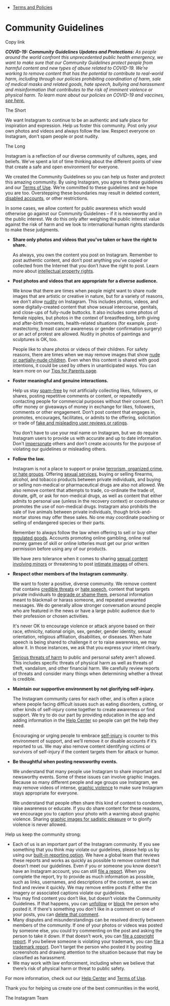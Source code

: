 *   [Terms and Policies](https://help.instagram.com/1417489251945243/?helpref=breadcrumb)

Community Guidelines
====================

Copy link

_**COVID-19: Community Guidelines Updates and Protections:** As people around the world confront this unprecedented public health emergency, we want to make sure that our Community Guidelines protect people from harmful content and new types of abuse related to COVID-19. We’re working to remove content that has the potential to contribute to real-world harm, including through our policies prohibiting coordination of harm, sale of medical masks and related goods, hate speech, bullying and harassment and misinformation that contributes to the risk of imminent violence or physical harm. To learn more about our policies on COVID-19 and vaccines, [see here.](https://help.instagram.com/697825587576762?helpref=faq_content)_

The Short

We want Instagram to continue to be an authentic and safe place for inspiration and expression. Help us foster this community. Post only your own photos and videos and always follow the law. Respect everyone on Instagram, don’t spam people or post nudity.

The Long

Instagram is a reflection of our diverse community of cultures, ages, and beliefs. We’ve spent a lot of time thinking about the different points of view that create a safe and open environment for everyone.

We created the Community Guidelines so you can help us foster and protect this amazing community. By using Instagram, you agree to these guidelines and our [Terms of Use](https://www.instagram.com/legal/terms). We’re committed to these guidelines and we hope you are too. Overstepping these boundaries may result in deleted content, [disabled accounts](https://help.instagram.com/366993040048856?helpref=faq_content), or other restrictions.

In some cases, we allow content for public awareness which would otherwise go against our Community Guidelines – if it is newsworthy and in the public interest. We do this only after weighing the public interest value against the risk of harm and we look to international human rights standards to make these judgments.

*   **Share only photos and videos that you’ve taken or have the right to share.**
    
    As always, you own the content you post on Instagram. Remember to post authentic content, and don’t post anything you’ve copied or collected from the Internet that you don’t have the right to post. Learn more about [intellectual property rights](https://help.instagram.com/126382350847838?helpref=faq_content).
    
*   **Post photos and videos that are appropriate for a diverse audience.**
    
    We know that there are times when people might want to share nude images that are artistic or creative in nature, but for a variety of reasons, we don’t allow [nudity](https://l.instagram.com/?u=https%3A%2F%2Fwww.facebook.com%2Fcommunitystandards%2Fadult_nudity_sexual_activity&e=AT1i61B3RK17kxxlBgnX-SsaD2qu2VU8iRxwsbt_Or6_PznI4J2guU2sv59MqXQczRtPgHrDiiqYK2x5-onNtA_40GhauCxesXMCEQLjSgn32R_1ob3YVLkUYjn-Pc-_Q7wr8naozfNuRjqvLkOZVmQ0SnzMc29HV3f2KQ) on Instagram. This includes photos, videos, and some digitally-created content that show sexual intercourse, genitals, and close-ups of fully-nude buttocks. It also includes some photos of female nipples, but photos in the context of breastfeeding, birth giving and after-birth moments, health-related situations (for example, post-mastectomy, breast cancer awareness or gender confirmation surgery) or an act of protest are allowed. Nudity in photos of paintings and sculptures is OK, too.
    
    People like to share photos or videos of their children. For safety reasons, there are times when we may remove images that show [nude or partially-nude children](https://l.instagram.com/?u=https%3A%2F%2Fwww.facebook.com%2Fcommunitystandards%2Fchild_nudity_sexual_exploitation&e=AT1i61B3RK17kxxlBgnX-SsaD2qu2VU8iRxwsbt_Or6_PznI4J2guU2sv59MqXQczRtPgHrDiiqYK2x5-onNtA_40GhauCxesXMCEQLjSgn32R_1ob3YVLkUYjn-Pc-_Q7wr8naozfNuRjqvLkOZVmQ0SnzMc29HV3f2KQ). Even when this content is shared with good intentions, it could be used by others in unanticipated ways. You can learn more on our [Tips for Parents page](https://help.instagram.com/154475974694511/?helpref=faq_content).
    
*   **Foster meaningful and genuine interactions.**
    
    Help us stay [spam-free](https://l.instagram.com/?u=https%3A%2F%2Fwww.facebook.com%2Fcommunitystandards%2Fspam&e=AT1i61B3RK17kxxlBgnX-SsaD2qu2VU8iRxwsbt_Or6_PznI4J2guU2sv59MqXQczRtPgHrDiiqYK2x5-onNtA_40GhauCxesXMCEQLjSgn32R_1ob3YVLkUYjn-Pc-_Q7wr8naozfNuRjqvLkOZVmQ0SnzMc29HV3f2KQ) by not artificially collecting likes, followers, or shares, posting repetitive comments or content, or repeatedly contacting people for commercial purposes without their consent. Don’t offer money or giveaways of money in exchange for likes, followers, comments or other engagement. Don’t post content that engages in, promotes, encourages, facilitates, or admits to the offering, solicitation or trade of [fake and misleading user reviews or ratings](https://l.instagram.com/?u=https%3A%2F%2Fwww.facebook.com%2Fcommunitystandards%2Ffraud_deception&e=AT1i61B3RK17kxxlBgnX-SsaD2qu2VU8iRxwsbt_Or6_PznI4J2guU2sv59MqXQczRtPgHrDiiqYK2x5-onNtA_40GhauCxesXMCEQLjSgn32R_1ob3YVLkUYjn-Pc-_Q7wr8naozfNuRjqvLkOZVmQ0SnzMc29HV3f2KQ).
    
    You don’t have to use your real name on Instagram, but we do require Instagram users to provide us with accurate and up to date information. Don't [impersonate](https://l.instagram.com/?u=https%3A%2F%2Fwww.facebook.com%2Fcommunitystandards%2Fmisrepresentation&e=AT1i61B3RK17kxxlBgnX-SsaD2qu2VU8iRxwsbt_Or6_PznI4J2guU2sv59MqXQczRtPgHrDiiqYK2x5-onNtA_40GhauCxesXMCEQLjSgn32R_1ob3YVLkUYjn-Pc-_Q7wr8naozfNuRjqvLkOZVmQ0SnzMc29HV3f2KQ) others and don't create accounts for the purpose of violating our guidelines or misleading others.
    
*   **Follow the law.**
    
    Instagram is not a place to support or praise [terrorism, organized crime, or hate groups](https://l.instagram.com/?u=https%3A%2F%2Fwww.facebook.com%2Fcommunitystandards%2Fdangerous_individuals_organizations&e=AT1i61B3RK17kxxlBgnX-SsaD2qu2VU8iRxwsbt_Or6_PznI4J2guU2sv59MqXQczRtPgHrDiiqYK2x5-onNtA_40GhauCxesXMCEQLjSgn32R_1ob3YVLkUYjn-Pc-_Q7wr8naozfNuRjqvLkOZVmQ0SnzMc29HV3f2KQ). Offering [sexual services](https://l.instagram.com/?u=https%3A%2F%2Fwww.facebook.com%2Fcommunitystandards%2Fsexual_solicitation&e=AT1i61B3RK17kxxlBgnX-SsaD2qu2VU8iRxwsbt_Or6_PznI4J2guU2sv59MqXQczRtPgHrDiiqYK2x5-onNtA_40GhauCxesXMCEQLjSgn32R_1ob3YVLkUYjn-Pc-_Q7wr8naozfNuRjqvLkOZVmQ0SnzMc29HV3f2KQ), buying or selling firearms, alcohol, and tobacco products between private individuals, and buying or selling non-medical or pharmaceutical drugs are also not allowed. We also remove content that attempts to trade, co-ordinate the trade of, donate, gift, or ask for non-medical drugs, as well as content that either admits to personal use (unless in the recovery context) or coordinates or promotes the use of non-medical drugs. Instagram also prohibits the sale of live animals between private individuals, though brick-and-mortar stores may offer these sales. No one may coordinate poaching or selling of endangered species or their parts.
    
    Remember to always follow the law when offering to sell or buy other [regulated goods](https://l.instagram.com/?u=https%3A%2F%2Fwww.facebook.com%2Fcommunitystandards%2Fregulated_goods&e=AT1i61B3RK17kxxlBgnX-SsaD2qu2VU8iRxwsbt_Or6_PznI4J2guU2sv59MqXQczRtPgHrDiiqYK2x5-onNtA_40GhauCxesXMCEQLjSgn32R_1ob3YVLkUYjn-Pc-_Q7wr8naozfNuRjqvLkOZVmQ0SnzMc29HV3f2KQ). Accounts promoting online gambling, online real money games of skill or online lotteries must get our prior written permission before using any of our products.
    
    We have zero tolerance when it comes to sharing [sexual content involving minors](https://l.instagram.com/?u=https%3A%2F%2Fwww.facebook.com%2Fcommunitystandards%2Fchild_nudity_sexual_exploitation&e=AT1i61B3RK17kxxlBgnX-SsaD2qu2VU8iRxwsbt_Or6_PznI4J2guU2sv59MqXQczRtPgHrDiiqYK2x5-onNtA_40GhauCxesXMCEQLjSgn32R_1ob3YVLkUYjn-Pc-_Q7wr8naozfNuRjqvLkOZVmQ0SnzMc29HV3f2KQ) or threatening to post [intimate images](https://l.instagram.com/?u=https%3A%2F%2Fwww.facebook.com%2Fcommunitystandards%2Fsexual_exploitation_adults&e=AT1i61B3RK17kxxlBgnX-SsaD2qu2VU8iRxwsbt_Or6_PznI4J2guU2sv59MqXQczRtPgHrDiiqYK2x5-onNtA_40GhauCxesXMCEQLjSgn32R_1ob3YVLkUYjn-Pc-_Q7wr8naozfNuRjqvLkOZVmQ0SnzMc29HV3f2KQ) of others.
    
*   **Respect other members of the Instagram community.**
    
    We want to foster a positive, diverse community. We remove content that contains [credible threats](https://l.instagram.com/?u=https%3A%2F%2Fwww.facebook.com%2Fcommunitystandards%2Fcredible_violence&e=AT1i61B3RK17kxxlBgnX-SsaD2qu2VU8iRxwsbt_Or6_PznI4J2guU2sv59MqXQczRtPgHrDiiqYK2x5-onNtA_40GhauCxesXMCEQLjSgn32R_1ob3YVLkUYjn-Pc-_Q7wr8naozfNuRjqvLkOZVmQ0SnzMc29HV3f2KQ) or [hate speech](https://l.instagram.com/?u=https%3A%2F%2Fwww.facebook.com%2Fcommunitystandards%2Fhate_speech&e=AT1i61B3RK17kxxlBgnX-SsaD2qu2VU8iRxwsbt_Or6_PznI4J2guU2sv59MqXQczRtPgHrDiiqYK2x5-onNtA_40GhauCxesXMCEQLjSgn32R_1ob3YVLkUYjn-Pc-_Q7wr8naozfNuRjqvLkOZVmQ0SnzMc29HV3f2KQ), content that targets private individuals to [degrade or shame them](https://l.instagram.com/?u=https%3A%2F%2Fwww.facebook.com%2Fcommunitystandards%2Fbullying&e=AT1i61B3RK17kxxlBgnX-SsaD2qu2VU8iRxwsbt_Or6_PznI4J2guU2sv59MqXQczRtPgHrDiiqYK2x5-onNtA_40GhauCxesXMCEQLjSgn32R_1ob3YVLkUYjn-Pc-_Q7wr8naozfNuRjqvLkOZVmQ0SnzMc29HV3f2KQ), personal information meant to blackmail or harass someone, and repeated unwanted messages. We do generally allow stronger conversation around people who are featured in the news or have a large public audience due to their profession or chosen activities.
    
    It's never OK to encourage violence or attack anyone based on their race, ethnicity, national origin, sex, gender, gender identity, sexual orientation, religious affiliation, disabilities, or diseases. When hate speech is being shared to challenge it or to raise awareness, we may allow it. In those instances, we ask that you express your intent clearly.
    
    [Serious threats of harm](https://l.instagram.com/?u=https%3A%2F%2Fwww.facebook.com%2Fcommunitystandards%2Fcredible_violence&e=AT1i61B3RK17kxxlBgnX-SsaD2qu2VU8iRxwsbt_Or6_PznI4J2guU2sv59MqXQczRtPgHrDiiqYK2x5-onNtA_40GhauCxesXMCEQLjSgn32R_1ob3YVLkUYjn-Pc-_Q7wr8naozfNuRjqvLkOZVmQ0SnzMc29HV3f2KQ) to public and personal safety aren't allowed. This includes specific threats of physical harm as well as threats of theft, vandalism, and other financial harm. We carefully review reports of threats and consider many things when determining whether a threat is credible.
    
*   **Maintain our supportive environment by not glorifying self-injury.**
    
    The Instagram community cares for each other, and is often a place where people facing difficult issues such as eating disorders, cutting, or other kinds of self-injury come together to create awareness or find support. We try to do our part by providing education in the app and adding information in the [Help Center](https://help.instagram.com/) so people can get the help they need.
    
    Encouraging or urging people to embrace [self-injury](https://l.instagram.com/?u=https%3A%2F%2Fwww.facebook.com%2Fcommunitystandards%2Fsuicide_self_injury_violence&e=AT1i61B3RK17kxxlBgnX-SsaD2qu2VU8iRxwsbt_Or6_PznI4J2guU2sv59MqXQczRtPgHrDiiqYK2x5-onNtA_40GhauCxesXMCEQLjSgn32R_1ob3YVLkUYjn-Pc-_Q7wr8naozfNuRjqvLkOZVmQ0SnzMc29HV3f2KQ) is counter to this environment of support, and we’ll remove it or disable accounts if it’s reported to us. We may also remove content identifying victims or survivors of self-injury if the content targets them for attack or humor.
    
*   **Be thoughtful when posting newsworthy events.**
    
    We understand that many people use Instagram to share important and newsworthy events. Some of these issues can involve graphic images. Because so many different people and age groups use Instagram, we may remove videos of intense, [graphic violence](https://l.instagram.com/?u=https%3A%2F%2Fwww.facebook.com%2Fcommunitystandards%2Fgraphic_violence&e=AT1i61B3RK17kxxlBgnX-SsaD2qu2VU8iRxwsbt_Or6_PznI4J2guU2sv59MqXQczRtPgHrDiiqYK2x5-onNtA_40GhauCxesXMCEQLjSgn32R_1ob3YVLkUYjn-Pc-_Q7wr8naozfNuRjqvLkOZVmQ0SnzMc29HV3f2KQ) to make sure Instagram stays appropriate for everyone.
    
    We understand that people often share this kind of content to condemn, raise awareness or educate. If you do share content for these reasons, we encourage you to caption your photo with a warning about graphic violence. Sharing [graphic images for sadistic pleasure](https://l.instagram.com/?u=https%3A%2F%2Fwww.facebook.com%2Fcommunitystandards%2Fcruel_insensitive&e=AT1i61B3RK17kxxlBgnX-SsaD2qu2VU8iRxwsbt_Or6_PznI4J2guU2sv59MqXQczRtPgHrDiiqYK2x5-onNtA_40GhauCxesXMCEQLjSgn32R_1ob3YVLkUYjn-Pc-_Q7wr8naozfNuRjqvLkOZVmQ0SnzMc29HV3f2KQ) or to glorify violence is never allowed.
    

Help us keep the community strong:

*   Each of us is an important part of the Instagram community. If you see something that you think may violate our guidelines, please help us by using our [built-in reporting option](https://help.instagram.com/165828726894770?helpref=faq_content). We have a global team that reviews these reports and works as quickly as possible to remove content that doesn’t meet our guidelines. Even if you or someone you know doesn’t have an Instagram account, you can still [file a report](https://help.instagram.com/contact/383679321740945). When you complete the report, try to provide as much information as possible, such as links, usernames, and descriptions of the content, so we can find and review it quickly. We may remove entire posts if either the imagery or associated captions violate our guidelines.
*   You may find content you don’t like, but doesn’t violate the Community Guidelines. If that happens, you can [unfollow](https://help.instagram.com/286340048138725?helpref=faq_content) or [block](https://help.instagram.com/426700567389543/?helpref=faq_content) the person who posted it. If there's something you don't like in a comment on one of your posts, you can [delete that comment](https://help.instagram.com/289098941190483?helpref=faq_content).
*   Many disputes and misunderstandings can be resolved directly between members of the community. If one of your photos or videos was posted by someone else, you could try commenting on the post and asking the person to take it down. If that doesn’t work, you can [file a copyright report](https://help.instagram.com/126382350847838?helpref=faq_content). If you believe someone is violating your trademark, you can [file a trademark report](https://help.instagram.com/222826637847963?helpref=faq_content). Don't target the person who posted it by posting screenshots and drawing attention to the situation because that may be classified as harassment.
*   We may work with law enforcement, including when we believe that there’s risk of physical harm or threat to public safety.

For more information, check out our [Help Center](https://help.instagram.com/) and [Terms of Use](https://l.instagram.com/?u=http%3A%2F%2Finstagram.com%2Flegal%2Fterms%2F%23&e=AT1i61B3RK17kxxlBgnX-SsaD2qu2VU8iRxwsbt_Or6_PznI4J2guU2sv59MqXQczRtPgHrDiiqYK2x5-onNtA_40GhauCxesXMCEQLjSgn32R_1ob3YVLkUYjn-Pc-_Q7wr8naozfNuRjqvLkOZVmQ0SnzMc29HV3f2KQ).

Thank you for helping us create one of the best communities in the world,

The Instagram Team